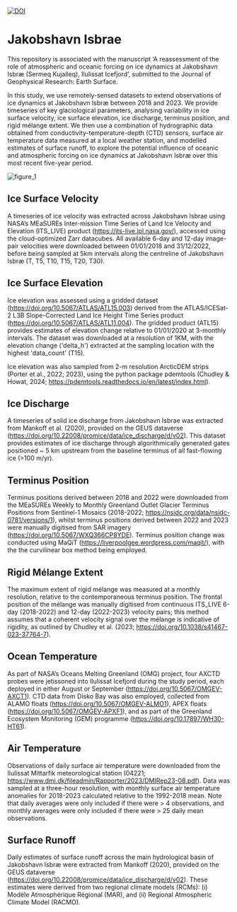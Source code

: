 [![DOI](https://zenodo.org/badge/DOI/10.5281/zenodo.14945924.svg)](https://doi.org/10.5281/zenodo.14945924)

# Jakobshavn Isbrae 
This repository is associated with the manuscript ‘A reassessment of the role of atmospheric and oceanic forcing on ice dynamics at Jakobshavn Isbræ (Sermeq Kujalleq), Ilulissat Icefjord’, submitted to the Journal of Geophysical Research: Earth Surface. 

In this study, we use remotely-sensed datasets to extend observations of ice dynamics at Jakobshavn Isbræ between 2018 and 2023. We provide timeseries of key glaciological parameters, analysing variability in ice surface velocity, ice surface elevation, ice discharge, terminus position, and rigid mélange extent. We then use a combination of hydrographic data obtained from conductivity-temperature-depth (CTD) sensors, surface air temperature data measured at a local weather station, and modelled estimates of surface runoff, to explore the potential influence of oceanic and atmospheric forcing on ice dynamics at Jakobshavn Isbræ over this most recent five-year period. 

![figure_1](https://github.com/user-attachments/assets/242a663b-887d-4115-afaa-3f3fe032a215)


## Ice Surface Velocity 
A timeseries of ice velocity was extracted across Jakobshavn Isbrae using NASA’s MEaSUREs Inter-mission Time Series of Land Ice Velocity and Elevation (ITS_LIVE) product (https://its-live.jpl.nasa.gov/), accessed using the cloud-optimized Zarr datacubes. All available 6-day and 12-day image-pair velocities were downloaded between 01/01/2018 and 31/12/2022, before being sampled at 5km intervals along the centreline of Jakobshavn Isbræ (T, T5, T10, T15, T20, T30).  

## Ice Surface Elevation 
Ice elevation was assessed using a gridded dataset (https://doi.org/10.5067/ATLAS/ATL15.003) derived from the ATLAS/ICESat-2 L3B Slope-Corrected Land Ice Height Time Series product (https://doi.org/10.5067/ATLAS/ATL11.004). The gridded product (ATL15) provides estimates of elevation change relative to 01/01/2020 at 3-monthly intervals. The dataset was downloaded at a resolution of 1KM, with the elevation change ('delta_h') extracted at the sampling location with the highest 'data_count' (T15). 

Ice elevation was also sampled from 2-m resolution ArcticDEM strips (Porter et al., 2022; 2023), using the python package pdemtools (Chudley & Howat, 2024; https://pdemtools.readthedocs.io/en/latest/index.html). 

## Ice Discharge 
A timeseries of solid ice discharge from Jakobshavn Isbrae was extracted from Mankoff et al. (2020), provided on the GEUS dataverse (https://doi.org/10.22008/promice/data/ice_discharge/d/v02). This dataset provides estimates of ice discharge through algorithmically generated gates positioned ~ 5 km upstream from the baseline terminus of all fast-flowing ice (>100 m/yr).

## Terminus Position
Terminus positions derived between 2018 and 2022 were downloaded from the MEaSUREs Weekly to Monthly Greenland Outlet Glacier Terminus Positions from Sentinel-1 Mosaics (2018-2022; https://nsidc.org/data/nsidc-0781/versions/1), whilst terminus positions derived between 2022 and 2023 were manually digitised from SAR imagery (https://doi.org/10.5067/WXQ366CP8YDE). Terminus position change was conducted using MaQiT (https://liverpoolgee.wordpress.com/maqit/), with the the curvilinear box method being employed. 

## Rigid Mélange Extent
The maximum extent of rigid mélange was measured at a monthly resolution, relative to the contemporaneous terminus position. The frontal position of the mélange was manually digitised from continuous ITS_LIVE 6-day (2018-2022) and 12-day (2022-2023) velocity pairs; this method assumes that a coherent velocity signal over the mélange is indicative of rigidity, as outlined by Chudley et al. (2023; https://doi.org/10.1038/s41467-023-37764-7).

## Ocean Temperature 
As part of NASA’s Oceans Melting Greenland (OMG) project, four AXCTD probes were jetissoned into Ilulissat Icefjord during the study period, each deployed in either August or September (https://doi.org/10.5067/OMGEV-AXCT1). CTD data from Disko Bay was also employed, collected from ALAMO floats (https://doi.org/10.5067/OMGEV-ALMO1), APEX floats (https://doi.org/10.5067/OMGEV-APXF1), and as part of the Greenland Ecosystem Monitoring (GEM) programme (https://doi.org/10.17897/WH30-HT61).

## Air Temperature 
Observations of daily surface air temperature were downloaded from the Ilulissat Mittarfik meteorological station (04221; https://www.dmi.dk/fileadmin/Rapporter/2023/DMIRep23-08.pdf). Data was sampled at a three-hour resolution, with monthly surface air temperature anomalies for 2018-2023 calculated relative to the 1992-2018 mean. Note that daily averages were only included if there were > 4 observations, and monthly averages were only included if there were > 25 daily mean observations.


## Surface Runoff 
Daily estimates of surface runoff across the main hydrological basin of Jakobshavn Isbræ were extracted from Mankoff (2020), provided on the GEUS dataverse (https://doi.org/10.22008/promice/data/ice_discharge/d/v02). These estimates were derived from two regional climate models (RCMs): (i) Modèle Atmosphérique Régional (MAR), and (ii) Regional Atmospheric Climate Model (RACMO). 
